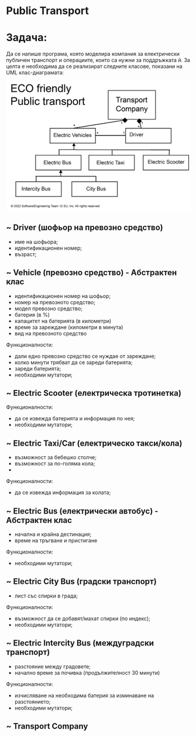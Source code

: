 # Public Transport

# Задача:
Да се напише програма, която моделира компания за електрически публичен транспорт и операциите, които са нужни за поддръжката й. За целта е необходима да се реализират следните класове, показани на UML клас-диаграмата:

![enter image description here](https://github.com/Plamena02/Public_Transport/blob/Electric-system-Koko/Scheme.gif)

## ~ Driver (шофьор на превозно средство)
  - име на шофьора;
  - идентификационен номер;
  - възраст;
## ~ Vehicle (превозно средство) - Абстрактен клас
  - идентификационен номер на шофьор;
  - номер на превозното средство;
  - модел превозно средство;
  - батерия (в %)
  - капацитет на батерията (в километри)
  - време за зареждане (километри в минута)
  - вид на превозното средство
  
  Функционалности:
  - дали едно превозно средство се нуждае от зареждане;
  - колко минути трябват да се зареди батерията;
  - зареди батерията;
  - необходими мутатори;

## ~ Electric Scooter (електрическа тротинетка)
  Функционалности:
  - да се извежда батерията и информация по нея;
  - необходими мутатори;

## ~ Electric Taxi/Car (електрическо такси/кола)
  - възможност за бебешко столче;
  - възможност за по-голяма кола;
  - 
  Функционалности:
  - да се извежда информация за колата;

## ~ Electric Bus (електрически автобус) - Абстрактен клас
  - начална и крайна дестинация;
  - време на тръгване и пристигане
  
  Функционалности:
  - необходими мутатори;

## ~ Electric City Bus (градски транспорт)
  - лист със спирки в града;
  
  Функционалности:
  - възможност да се добавят/махат спирки (по индекс);
  - необходими мутатори;

## ~ Electric Intercity Bus (междуградски транспорт)
  - разстояние между градовете;
  - начално време за почивка (продължителност 30 минути)
  
  Функционалности:
  - изчисляване на необходима батерия за изминаване на разстоянието;
  - необходими мутатори;


## ~ Transport Company

